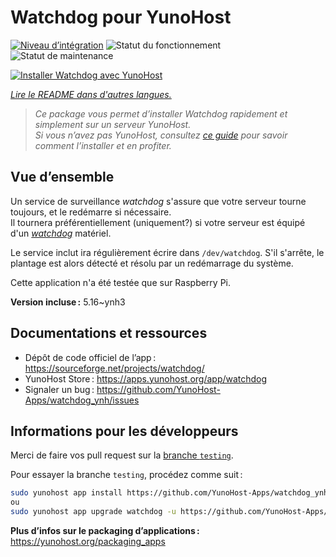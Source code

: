 <!--
Nota bene : ce README est automatiquement généré par <https://github.com/YunoHost/apps/tree/master/tools/readme_generator>
Il NE doit PAS être modifié à la main.
-->

# Watchdog pour YunoHost

[![Niveau d’intégration](https://dash.yunohost.org/integration/watchdog.svg)](https://ci-apps.yunohost.org/ci/apps/watchdog/) ![Statut du fonctionnement](https://ci-apps.yunohost.org/ci/badges/watchdog.status.svg) ![Statut de maintenance](https://ci-apps.yunohost.org/ci/badges/watchdog.maintain.svg)

[![Installer Watchdog avec YunoHost](https://install-app.yunohost.org/install-with-yunohost.svg)](https://install-app.yunohost.org/?app=watchdog)

*[Lire le README dans d'autres langues.](./ALL_README.md)*

> *Ce package vous permet d’installer Watchdog rapidement et simplement sur un serveur YunoHost.*  
> *Si vous n’avez pas YunoHost, consultez [ce guide](https://yunohost.org/install) pour savoir comment l’installer et en profiter.*

## Vue d’ensemble

Un service de surveillance *watchdog* s'assure que votre serveur tourne toujours, et le redémarre si nécessaire.  
Il tournera préférentiellement (uniquement?) si votre serveur est équipé d'un [*watchdog*](https://fr.wikipedia.org/wiki/Chien_de_garde_(informatique)) matériel.

Le service inclut ira régulièrement écrire dans `/dev/watchdog`. S'il s'arrête, le plantage est alors détecté et résolu par un redémarrage du système.

Cette application n'a été testée que sur Raspberry Pi.


**Version incluse :** 5.16~ynh3
## Documentations et ressources

- Dépôt de code officiel de l’app : <https://sourceforge.net/projects/watchdog/>
- YunoHost Store : <https://apps.yunohost.org/app/watchdog>
- Signaler un bug : <https://github.com/YunoHost-Apps/watchdog_ynh/issues>

## Informations pour les développeurs

Merci de faire vos pull request sur la [branche `testing`](https://github.com/YunoHost-Apps/watchdog_ynh/tree/testing).

Pour essayer la branche `testing`, procédez comme suit :

```bash
sudo yunohost app install https://github.com/YunoHost-Apps/watchdog_ynh/tree/testing --debug
ou
sudo yunohost app upgrade watchdog -u https://github.com/YunoHost-Apps/watchdog_ynh/tree/testing --debug
```

**Plus d’infos sur le packaging d’applications :** <https://yunohost.org/packaging_apps>
